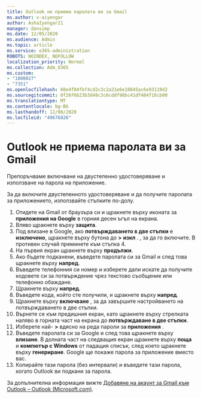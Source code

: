 ```yaml
---
title: Outlook не приема паролата ви за Gmail
ms.author: v-aiyengar
author: AshaIyengar21
manager: dansimp
ms.date: 12/05/2020
ms.audience: Admin
ms.topic: article
ms.service: o365-administration
ROBOTS: NOINDEX, NOFOLLOW
localization_priority: Normal
ms.collection: Adm_O365
ms.custom:
- "1800027"
- "7351"
ms.openlocfilehash: 60e4f04fbf4cd2c3c2a21e6e18845ac6e93119d2
ms.sourcegitcommit: 0f26f6b23b3d48c3c6cddf98bc41df484f16cb00
ms.translationtype: MT
ms.contentlocale: bg-BG
ms.lasthandoff: 12/08/2020
ms.locfileid: "49676826"
---
```

# <a name="outlook-wont-accept-your-gmail-password"></a>Outlook не приема паролата ви за Gmail

Препоръчваме включване на двустепенно удостоверяване и използване на парола на приложение.

За да включите двустепенното удостоверяване и да получите паролата за приложението, използвайте стъпките по-долу.

1. Отидете на Gmail от браузъра си и щракнете върху иконата за **приложения на Google** в горния десен ъгъл на екрана.
1. Вляво щракнете върху **защита**.
1. Под влизане в Google, ако **потвърждаването в две стъпки** е **изключено**, щракнете върху бутона до **>** **изкл** . , за да го включите. В противен случай преминете към стъпка 4.
1. На първия екран щракнете върху **продължи**.
1. Ако бъдете подканени, въведете паролата си за Gmail и след това щракнете върху **напред**.
1. Въведете телефонния си номер и изберете дали искате да получите кодовете си за потвърждение чрез текстово съобщение или телефонно обаждане.
1. Щракнете върху **напред**.
1. Въведете кода, който сте получили, и щракнете върху **напред**.
1. Щракнете върху **включване** , за да завършите настройването на потвърждаването в две стъпки.
1. Върнете се към предишния екран, като щракнете върху стрелката наляво в горната част на екрана до **потвърждаване в две стъпки**.
1. Изберете най- **>** вдясно на реда пароли за **приложения** .
1. Въведете паролата си за Google и след това щракнете върху **влизане**. В долната част на следващия екран щракнете върху **поща** и **компютър с Windows** от падащия списък, след което щракнете върху **генериране**.
Google ще покаже парола за приложение вместо вас. 
13. Копирайте тази парола (без интервали) и въведете тази парола, когато Outlook ви подкани за парола.

За допълнителна информация вижте [Добавяне на акаунт за Gmail към Outlook – Outlook (Microsoft.com)](https://support.microsoft.com/office/add-a-gmail-account-to-outlook-70191667-9c52-4581-990e-e30318c2c081).
